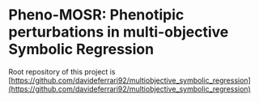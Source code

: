 # Pheno-MOSR: Phenotipic perturbations in multi-objective Symbolic Regression

Root repository of this project is [https://github.com/davideferrari92/multiobjective_symbolic_regression](https://github.com/davideferrari92/multiobjective_symbolic_regression)
